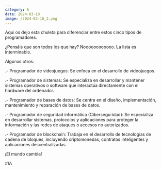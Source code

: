 ```yaml
--- 
category: A 
date: 2024-03-18 
image: /2024-03-18_2.png 
--- 
```


Aquí os dejo esta chuleta para diferenciar entre estos cinco tipos de programadores. 

¿Pensáis que son todos los que hay? Noooooooooooo. La lista es interminable.

Algunos otros:

.- Programador de videojuegos: Se enfoca en el desarrollo de videojuegos.

.- Programador de sistemas: Se especializa en desarrollar y mantener sistemas operativos o software que interactúa directamente con el hardware del ordenador.

.- Programador de bases de datos: Se centra en el diseño, implementación, mantenimiento y reparación de bases de datos.

.- Programador de seguridad informática (Ciberseguridad): Se especializa en desarrollar sistemas, protocolos y aplicaciones para proteger la información y las redes de ataques o accesos no autorizados.

.- Programador de blockchain: Trabaja en el desarrollo de tecnologías de cadena de bloques, incluyendo criptomonedas, contratos inteligentes y aplicaciones descentralizadas.

¡El mundo cambia!

#IA